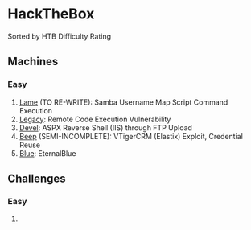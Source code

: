 # HackTheBox
Sorted by HTB Difficulty Rating

## Machines
### Easy
1. [Lame](https://github.com/HippoEug/HackTheBox/blob/main/Lame.md) (TO RE-WRITE): Samba Username Map Script Command Execution
2. [Legacy](https://github.com/HippoEug/HackTheBox/blob/main/Legacy.md): Remote Code Execution Vulnerability
3. [Devel](https://github.com/HippoEug/HackTheBox/blob/main/Devel.md): ASPX Reverse Shell (IIS) through FTP Upload
4. [Beep](https://github.com/HippoEug/HackTheBox/blob/main/Beep.md) (SEMI-INCOMPLETE): VTigerCRM (Elastix) Exploit, Credential Reuse
5. [Blue](https://github.com/HippoEug/HackTheBox/blob/main/Blue.md): EternalBlue

## Challenges
### Easy
1.
